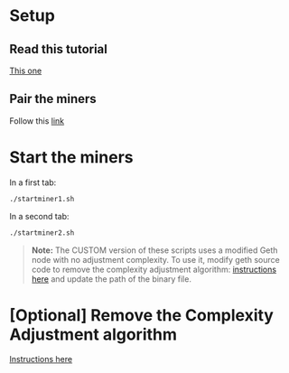 # Setup
## Read this tutorial
[This one](http://chainskills.com/2017/02/24/create-a-private-ethereum-blockchain-with-iot-devices-16/)

## Pair the miners

Follow this [link](http://chainskills.com/2017/03/17/pair-the-miners-46/)

# Start the miners

In a first tab:
```sh
./startminer1.sh
```
In a second tab:
```sh
./startminer2.sh
```
> **Note:**
> The CUSTOM version of these scripts uses a modified Geth node with no adjustment complexity.
> To use it, modify geth source code to remove the complexity adjustment algorithm: [instructions here](https://hackernoon.com/how-to-reduce-block-difficulty-in-ethereum-private-testnet-2ad505609e82) and update the path of the binary file.

# [Optional] Remove the Complexity Adjustment algorithm
[Instructions here](https://hackernoon.com/how-to-reduce-block-difficulty-in-ethereum-private-testnet-2ad505609e82)
